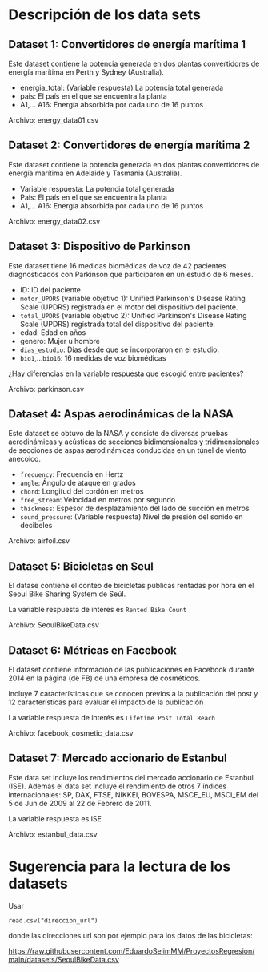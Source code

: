 # Descripción de los data sets

## Dataset 1: Convertidores de energía marítima 1

Este dataset contiene la potencia generada en dos plantas convertidores de energía marítima en Perth y Sydney (Australia).

+ energia_total: (Variable respuesta) La potencia total generada
+ pais: El país en el que se encuentra la planta
+ A1,... A16: Energía absorbida por cada uno de 16 puntos

Archivo: energy_data01.csv

## Dataset 2: Convertidores de energía marítima 2

Este dataset contiene la potencia generada en dos plantas convertidores de energía marítima en Adelaide y Tasmania (Australia).

+ Variable respuesta: La potencia total generada
+ Pais: El país en el que se encuentra la planta
+ A1,... A16: Energía absorbida por cada uno de 16 puntos

Archivo: energy_data02.csv

## Dataset 3: Dispositivo de Parkinson

Este dataset tiene 16 medidas biomédicas de voz de 42 pacientes diagnosticados con Parkinson que participaron en un estudio de 6 meses.

+ ID: ID del paciente
+ `motor_UPDRS` (variable objetivo 1): Unified Parkinson's Disease Rating Scale (UPDRS) registrada en el motor del dispositivo del paciente.
+ `total_UPDRS` (variable objetivo 2): Unified Parkinson's Disease Rating Scale (UPDRS) registrada total del dispositivo del paciente.
+ edad: Edad en años
+ genero: Mujer u hombre
+ `dias_estudio`: Días desde que se incorporaron en el estudio.
+ `bio1`,...`bio16`: 16 medidas de voz biomédicas

¿Hay diferencias en la variable respuesta que escogió entre pacientes?

Archivo: parkinson.csv

## Dataset 4: Aspas aerodinámicas de la NASA

Este dataset se obtuvo de la NASA y consiste de diversas pruebas aerodinámicas y acústicas de secciones bidimensionales y tridimensionales de secciones de aspas aerodinámicas conducidas en un túnel de viento anecoico.

+ `frecuency`: Frecuencia en Hertz
+ `angle`: Ángulo de ataque en grados
+ `chord`: Longitud del cordón en metros
+ `free_stream`: Velocidad en metros por segundo
+ `thickness`: Espesor de desplazamiento del lado de succión en metros
+ `sound_pressure`: (Variable respuesta) Nivel de presión del sonido en decibeles

Archivo: airfoil.csv

## Dataset 5: Bicicletas en Seul

El datase contiene el conteo de bicicletas públicas rentadas por hora en el Seoul Bike Sharing System de Seúl.

La variable respuesta de interes es `Rented Bike Count`

Archivo: SeoulBikeData.csv

## Dataset 6: Métricas en Facebook

El dataset contiene información de las publicaciones en Facebook durante 2014 en la página (de FB) de una empresa de cosméticos.

Incluye 7 características que se conocen previos a la publicación del post y 12 características para evaluar el impacto de la publicación

La variable respuesta de interés es `Lifetime Post Total Reach`

Archivo: facebook_cosmetic_data.csv

## Dataset 7: Mercado accionario de Estanbul

Este data set incluye los rendimientos del mercado accionario de Estanbul (ISE). Además el data set incluye el rendimiento de otros 7 índices internacionales: SP, DAX, FTSE, NIKKEI, BOVESPA, MSCE_EU, MSCI_EM del 5 de Jun de 2009 al 22 de Febrero de 2011.

La variable respuesta es ISE

Archivo: estanbul_data.csv

# Sugerencia para la lectura de los datasets

Usar

`read.csv("direccion_url")`

donde las direcciones url son por ejemplo para los datos de las bicicletas:

https://raw.githubusercontent.com/EduardoSelimMM/ProyectosRegresion/main/datasets/SeoulBikeData.csv
